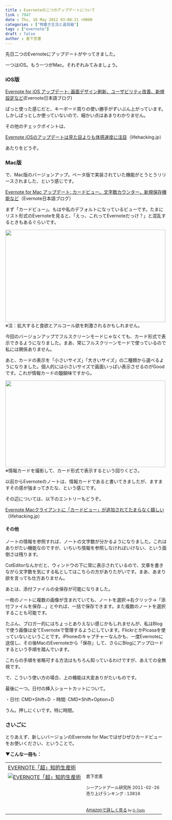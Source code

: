 ```yaml
---
title : Evernoteの二つのアップデートについて
link : 7947
date : Thu, 10 May 2012 03:00:21 +0000
categories : ["物書き生活と道具箱"]
tags : ["evernote"]
draft : false
author : 倉下忠憲
---
```


先日二つのEvernoteにアップデートがやってきました。

一つはiOS。もう一つがMac。それぞれみてみましょう。

<h3>iOS版</h3>
<a href="http://blog.evernote.com/jp/2012/05/09/7838">Evernote for iOS アップデート: 画面デザイン刷新、ユーザビリティ改善、新規設定など</a>(Evernote日本語ブログ)

ぱっと使った感じだと、キーボード周りの使い勝手がずいぶん上がっています。しかしぱっとしか使っていないので、細かい点はあまりわかりません。

その他のチェックポイントは、

<a href="http://lifehacking.jp/2012/05/evernote-new-ios-app/">Evernote iOSのアップデートは見た目よりも体感速度に注目</a>（lifehacking.jp）

あたりをどうぞ。

<h3>Mac版</h3>
で、Mac版のバージョンアップ。ベータ版で実装されていた機能がとうとうリリースされました、という感じです。

<a href="http://blog.evernote.com/jp/2012/05/09/7444">Evernote for Mac アップデート: カードビュー、文字数カウンター、新規保存機能など</a>（Evernote日本語ブログ）

まず「カードビュー」。もはや私のデフォルトになっているビューです。たまにリスト形式のEvernoteを見ると、「えっ、これってEvernoteだっけ？」と混乱するときもあるぐらいです。

<a href="https://rashita.net/blog/wp-content/uploads/2012/05/screenshot.1.png"><img src="https://rashita.net/blog/wp-content/uploads/2012/05/screenshot.1-1024x588.png" alt="" title="screenshot.1" width="500" height="288" class="alignnone size-large wp-image-7949" /></a>
※注：拡大すると食欲とアルコール欲を刺激されるかもしれません。

今回のバージョンアップでフルスクリーンモードじゃなくても、カード形式で表示できるようになりました。まあ、常にフルスクリーンモードで使っているので私には関係ありません。

あと、カードの表示を「小さいサイズ」「大きいサイズ」の二種類から選べるようになりました。個人的には小さいサイズで画面いっぱい表示させるのがGoodです。これが情報カードの醍醐味ですから。

<a href="https://rashita.net/blog/wp-content/uploads/2012/05/screenshot.png"><img src="https://rashita.net/blog/wp-content/uploads/2012/05/screenshot-1024x555.png" alt="" title="screenshot" width="500" height="270" class="alignnone size-large wp-image-7951" /></a>
※情報カードを撮影して、カード形式で表示するという回りくどさ。

以前からEvernoteのノートは、情報カードであると書いてきましたが、ますますその感が強まってきたな、という感じです。

その辺については、以下のエントリーもどうぞ。

<a href="http://lifehacking.jp/2012/05/evernote-mac-card-view/">Evernote Macクライアントに「カードビュー」が追加されてたまらなく嬉しい</a>（lifehacking.jp）


<h4>その他</h4>
ノートの情報を参照すれば、ノートの文字数が分かるようになりました。これはありがたい機能なのですが、いちいち情報を参照しなければいけない、という面倒さは残ります。

CotEditorなんかだと、ウィンドウの下に常に表示されているので、文章を書きながら文字数を気にする私としてはこちらの方がありたがいです。まあ、あまり欲を言っても仕方ありません。

あとは、添付ファイルの全保存が可能になりました。

一枚のノートに複数の画像が含まれていても、ノートを選択→右クリック→「添付ファイルを保存…」とやれば、一括で保存できます。また複数のノートを選択することも可能です。

たぶん、ブロガー的にはちょっとありえない感じかもしれませんが、私はBlogで使う画像は全てEvernoteで管理するようにしています。FlickrとかPicasaを使っていないということです。iPhoneのキャプチャーなんかも、一度Evernoteに送信し、その後MacのEvernoteから「保存」して、さらにBlogにアップロードするという手順を踏んでいます。

これらの手順を省略可する方法はもちろん知っているわけですが、あえての全無視です。

で、こういう使い方の場合、上の機能は大変ありがたいものです。

最後に一つ。日付の挿入ショートカットについて。

・日付: CMD+Shift+D
・時間: CMD+Shift+Option+D

うん。押しにくいです。特に時間。
<h3>さいごに</h3>
とりあえず、新しいバージョンのEvernote for Macではぜひぜひカードビューをお使いください、ということで。

<strong>▼こんな一冊も：
</strong>
<table  border="0" cellpadding="5"><tr><td colspan="2"><a href="http://www.amazon.co.jp/EVERNOTE%E3%80%8C%E8%B6%85%E3%80%8D%E7%9F%A5%E7%9A%84%E7%94%9F%E7%94%A3%E8%A1%93-%E5%80%89%E4%B8%8B%E5%BF%A0%E6%86%B2/dp/4863540817%3FSubscriptionId%3D15SMZCTB9V8NGR2TW082%26tag%3Drashita1000-22%26linkCode%3Dxm2%26camp%3D2025%26creative%3D165953%26creativeASIN%3D4863540817" target="_blank">EVERNOTE「超」知的生産術</a><img src="http://www.assoc-amazon.jp/e/ir?t=rashita1000-22&l=ur2&o=9" width="1" height="1" style="border: none;" alt="" /></td></tr><tr><td valign="top"><a href="http://www.amazon.co.jp/EVERNOTE%E3%80%8C%E8%B6%85%E3%80%8D%E7%9F%A5%E7%9A%84%E7%94%9F%E7%94%A3%E8%A1%93-%E5%80%89%E4%B8%8B%E5%BF%A0%E6%86%B2/dp/4863540817%3FSubscriptionId%3D15SMZCTB9V8NGR2TW082%26tag%3Drashita1000-22%26linkCode%3Dxm2%26camp%3D2025%26creative%3D165953%26creativeASIN%3D4863540817" target="_blank"><img src="http://ecx.images-amazon.com/images/I/51OnU0cd03L._SL160_.jpg" border="0" alt="EVERNOTE「超」知的生産術" /></a></td><td valign="top"><font size="-1">倉下忠憲 <br /><br />シーアンドアール研究所  2011-02-26<br />売り上げランキング : 13816<br /><br /><br /><a href="http://www.amazon.co.jp/EVERNOTE%E3%80%8C%E8%B6%85%E3%80%8D%E7%9F%A5%E7%9A%84%E7%94%9F%E7%94%A3%E8%A1%93-%E5%80%89%E4%B8%8B%E5%BF%A0%E6%86%B2/dp/4863540817%3FSubscriptionId%3D15SMZCTB9V8NGR2TW082%26tag%3Drashita1000-22%26linkCode%3Dxm2%26camp%3D2025%26creative%3D165953%26creativeASIN%3D4863540817" target="_blank">Amazonで詳しく見る</a></font><font size="-2"> by <a href="http://www.goodpic.com/mt/aws/index.html" >G-Tools</a></font></td></tr></table>


